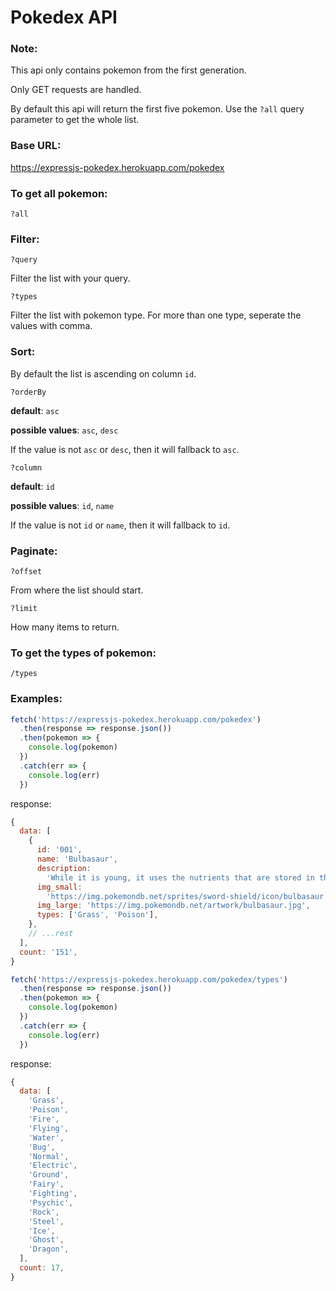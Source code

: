 # Pokedex API

### Note:

This api only contains pokemon from the first generation.

Only GET requests are handled.

By default this api will return the first five pokemon. Use the `?all` query parameter to get the whole list.

### Base URL:

https://expressjs-pokedex.herokuapp.com/pokedex

### To get all pokemon:

`?all`

### Filter:

`?query`

Filter the list with your query.

`?types`

Filter the list with pokemon type. For more than one type, seperate the values with comma.

### Sort:

By default the list is ascending on column `id`.

`?orderBy`

**default**: `asc`

**possible values**: `asc`, `desc`

If the value is not `asc` or `desc`, then it will fallback to `asc`.

`?column`

**default**: `id`

**possible values**: `id`, `name`

If the value is not `id` or `name`, then it will fallback to `id`.

### Paginate:

`?offset`

From where the list should start.

`?limit`

How many items to return.

### To get the types of pokemon:

`/types`

### Examples:

```javascript
fetch('https://expressjs-pokedex.herokuapp.com/pokedex')
  .then(response => response.json())
  .then(pokemon => {
    console.log(pokemon)
  })
  .catch(err => {
    console.log(err)
  })
```

response:

```javascript
{
  data: [
    {
      id: '001',
      name: 'Bulbasaur',
      description:
        'While it is young, it uses the nutrients that are stored in the seeds on its back in order to grow.',
      img_small:
        'https://img.pokemondb.net/sprites/sword-shield/icon/bulbasaur.png',
      img_large: 'https://img.pokemondb.net/artwork/bulbasaur.jpg',
      types: ['Grass', 'Poison'],
    },
    // ...rest
  ],
  count: '151',
}
```

```javascript
fetch('https://expressjs-pokedex.herokuapp.com/pokedex/types')
  .then(response => response.json())
  .then(pokemon => {
    console.log(pokemon)
  })
  .catch(err => {
    console.log(err)
  })
```

response:

```javascript
{
  data: [
    'Grass',
    'Poison',
    'Fire',
    'Flying',
    'Water',
    'Bug',
    'Normal',
    'Electric',
    'Ground',
    'Fairy',
    'Fighting',
    'Psychic',
    'Rock',
    'Steel',
    'Ice',
    'Ghost',
    'Dragon',
  ],
  count: 17,
}
```
